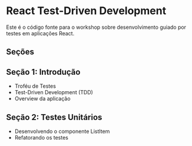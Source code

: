 # React Test-Driven Development

Este é o código fonte para o workshop sobre desenvolvimento guiado por testes em aplicações React.

## Seções

## Seção 1: Introdução

- Troféu de Testes
- Test-Driven Development (TDD)
- Overview da aplicação

## Seção 2: Testes Unitários

- Desenvolvendo o componente ListItem
- Refatorando os testes
